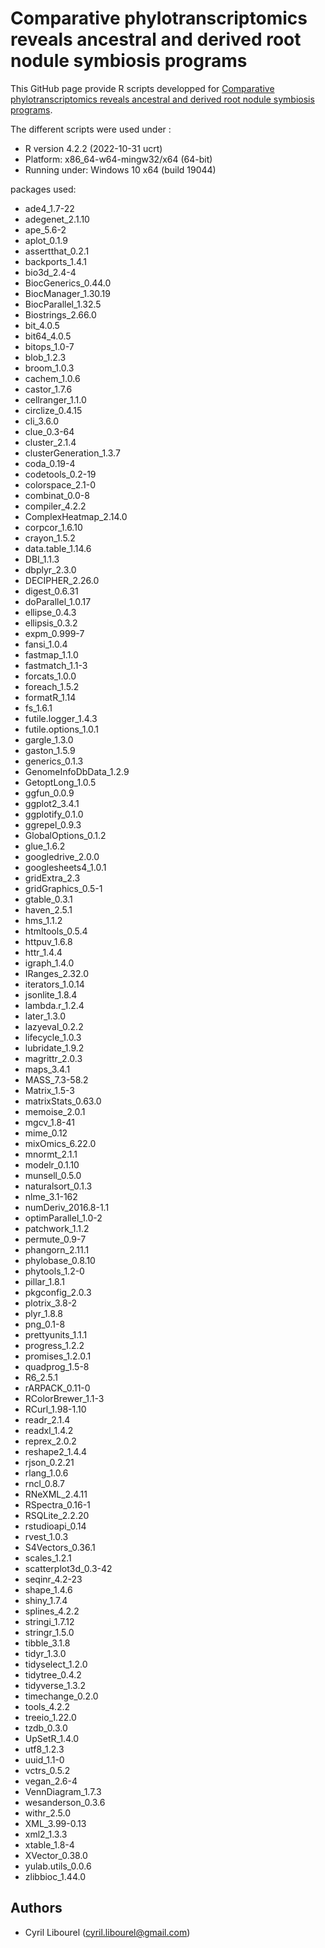 # Comparative phylotranscriptomics reveals ancestral and derived root nodule symbiosis programs

This GitHub page provide R scripts developped for [Comparative phylotranscriptomics reveals ancestral and derived root nodule symbiosis programs](https://www.nature.com/articles/s41477-023-01441-w).

The different scripts were used under :

- R version 4.2.2 (2022-10-31 ucrt)
- Platform: x86_64-w64-mingw32/x64 (64-bit)
- Running under: Windows 10 x64 (build 19044)

packages used:
- ade4_1.7-22
- adegenet_2.1.10
- ape_5.6-2
- aplot_0.1.9
- assertthat_0.2.1
- backports_1.4.1
- bio3d_2.4-4
- BiocGenerics_0.44.0
- BiocManager_1.30.19
- BiocParallel_1.32.5
- Biostrings_2.66.0
- bit_4.0.5
- bit64_4.0.5
- bitops_1.0-7
- blob_1.2.3
- broom_1.0.3
- cachem_1.0.6
- castor_1.7.6
- cellranger_1.1.0
- circlize_0.4.15
- cli_3.6.0
- clue_0.3-64
- cluster_2.1.4
- clusterGeneration_1.3.7
- coda_0.19-4
- codetools_0.2-19
- colorspace_2.1-0
- combinat_0.0-8
- compiler_4.2.2
- ComplexHeatmap_2.14.0
- corpcor_1.6.10
- crayon_1.5.2
- data.table_1.14.6
- DBI_1.1.3
- dbplyr_2.3.0
- DECIPHER_2.26.0
- digest_0.6.31
- doParallel_1.0.17
- ellipse_0.4.3
- ellipsis_0.3.2
- expm_0.999-7
- fansi_1.0.4
- fastmap_1.1.0
- fastmatch_1.1-3
- forcats_1.0.0
- foreach_1.5.2
- formatR_1.14
- fs_1.6.1
- futile.logger_1.4.3
- futile.options_1.0.1
- gargle_1.3.0
- gaston_1.5.9
- generics_0.1.3
- GenomeInfoDbData_1.2.9
- GetoptLong_1.0.5
- ggfun_0.0.9
- ggplot2_3.4.1
- ggplotify_0.1.0
- ggrepel_0.9.3
- GlobalOptions_0.1.2
- glue_1.6.2
- googledrive_2.0.0
- googlesheets4_1.0.1
- gridExtra_2.3
- gridGraphics_0.5-1
- gtable_0.3.1
- haven_2.5.1
- hms_1.1.2
- htmltools_0.5.4
- httpuv_1.6.8
- httr_1.4.4
- igraph_1.4.0
- IRanges_2.32.0
- iterators_1.0.14
- jsonlite_1.8.4
- lambda.r_1.2.4
- later_1.3.0
- lazyeval_0.2.2
- lifecycle_1.0.3
- lubridate_1.9.2
- magrittr_2.0.3
- maps_3.4.1
- MASS_7.3-58.2
- Matrix_1.5-3
- matrixStats_0.63.0
- memoise_2.0.1
- mgcv_1.8-41
- mime_0.12
- mixOmics_6.22.0
- mnormt_2.1.1
- modelr_0.1.10
- munsell_0.5.0
- naturalsort_0.1.3
- nlme_3.1-162
- numDeriv_2016.8-1.1
- optimParallel_1.0-2
- patchwork_1.1.2
- permute_0.9-7
- phangorn_2.11.1
- phylobase_0.8.10
- phytools_1.2-0
- pillar_1.8.1
- pkgconfig_2.0.3
- plotrix_3.8-2
- plyr_1.8.8
- png_0.1-8
- prettyunits_1.1.1
- progress_1.2.2
- promises_1.2.0.1
- quadprog_1.5-8
- R6_2.5.1
- rARPACK_0.11-0
- RColorBrewer_1.1-3
- RCurl_1.98-1.10
- readr_2.1.4
- readxl_1.4.2
- reprex_2.0.2
- reshape2_1.4.4
- rjson_0.2.21
- rlang_1.0.6
- rncl_0.8.7
- RNeXML_2.4.11
- RSpectra_0.16-1
- RSQLite_2.2.20
- rstudioapi_0.14
- rvest_1.0.3
- S4Vectors_0.36.1
- scales_1.2.1
- scatterplot3d_0.3-42
- seqinr_4.2-23
- shape_1.4.6
- shiny_1.7.4
- splines_4.2.2
- stringi_1.7.12
- stringr_1.5.0
- tibble_3.1.8
- tidyr_1.3.0
- tidyselect_1.2.0
- tidytree_0.4.2
- tidyverse_1.3.2
- timechange_0.2.0
- tools_4.2.2
- treeio_1.22.0
- tzdb_0.3.0
- UpSetR_1.4.0
- utf8_1.2.3
- uuid_1.1-0
- vctrs_0.5.2
- vegan_2.6-4
- VennDiagram_1.7.3
- wesanderson_0.3.6
- withr_2.5.0
- XML_3.99-0.13
- xml2_1.3.3
- xtable_1.8-4
- XVector_0.38.0
- yulab.utils_0.0.6
- zlibbioc_1.44.0


## **Authors** ##

- Cyril Libourel (cyril.libourel@gmail.com)
